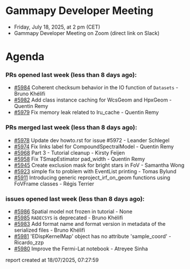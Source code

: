 # Gammapy Developer Meeting 
 * Friday, July 18, 2025, at 2 pm (CET) 
 * Gammapy Developer Meeting on Zoom (direct link on Slack) 
# Agenda

### PRs opened last week (less than 8 days ago): 
* [#5984](https://github.com/gammapy/gammapy/pull/5984) Coherent checksum behavior in the IO function of `Datasets` - Bruno Khélifi
* [#5982](https://github.com/gammapy/gammapy/pull/5982) Add class instance caching for WcsGeom and HpxGeom - Quentin Remy
* [#5979](https://github.com/gammapy/gammapy/pull/5979) Fix memory leak related to lru_cache - Quentin Remy

### PRs merged last week (less than 8 days ago): 
* [#5978](https://github.com/gammapy/gammapy/pull/5978) Update dev howto.rst for issue #5972 - Leander Schlegel
* [#5974](https://github.com/gammapy/gammapy/pull/5974) Fix links label for CompoundSpectralModel - Quentin Remy
* [#5968](https://github.com/gammapy/gammapy/pull/5968) Part 3 - Tutorial cleanup - Kirsty Feijen
* [#5958](https://github.com/gammapy/gammapy/pull/5958) Fix TSmapEstimator pad_width - Quentin Remy
* [#5945](https://github.com/gammapy/gammapy/pull/5945) Create exclusion mask for bright stars in FoV - Samantha Wong
* [#5923](https://github.com/gammapy/gammapy/pull/5923) simple fix to problem with EventList printing - Tomas Bylund
* [#5911](https://github.com/gammapy/gammapy/pull/5911) Introducing generic reproject_irf_on_geom functions using FoVFrame classes - Régis Terrier

### issues opened last week (less than 8 days ago): 
* [#5986](https://github.com/gammapy/gammapy/issues/5986) Spatial model not frozen in tutorial - None
* [#5985](https://github.com/gammapy/gammapy/issues/5985) `RADECSYS` is deprecated - Bruno Khélifi
* [#5983](https://github.com/gammapy/gammapy/issues/5983) Add format name and format version in  metadata of the serialized files - Bruno Khélifi
* [#5981](https://github.com/gammapy/gammapy/issues/5981) 'EDispKernelMap' object has no attribute 'sample_coord' - Ricardo_zzp
* [#5980](https://github.com/gammapy/gammapy/issues/5980) Improve the Fermi-Lat notebook - Atreyee Sinha

 report created at 18/07/2025, 07:27:59